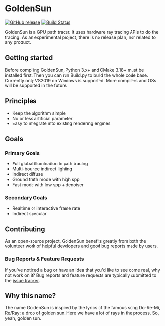 # GoldenSun

[![GitHub release](https://img.shields.io/badge/release-v0.1.0-blue.svg)](https://github.com/gongminmin/GoldenSun/releases/latest)
[![Build Status](https://gongminmin.visualstudio.com/GoldenSun/_apis/build/status/gongminmin.GoldenSun?branchName=main)](https://gongminmin.visualstudio.com/GoldenSun/_build/latest?definitionId=4&branchName=main)

GoldenSun is a GPU path tracer. It uses hardware ray tracing APIs to do the tracing. As an experimental project, there is no release plan, nor related to any product.

## Getting started
Before compiling GoldenSun, Python 3.x+ and CMake 3.18+ must be installed first. Then you can run Build.py to build the whole code base. Currently only VS2019 on Windows is supported. More compilers and OSs will be supported in the future.

## Principles
* Keep the algorithm simple
* No or less artificial parameter
* Easy to integrate into existing rendering engines

## Goals

### Primary Goals
* Full global illumination in path tracing
* Multi-bounce indirect lighting
* Indirect diffuse
* Ground truth mode with high spp
* Fast mode with low spp + denoiser

### Secondary Goals
* Realtime or interactive frame rate
* Indirect specular

## Contributing
As an open-source project, GoldenSun benefits greatly from both the volunteer work of helpful developers and good bug reports made by users. 

### Bug Reports & Feature Requests
If you've noticed a bug or have an idea that you'd like to see come real, why not work on it? Bug reports and feature requests are typically submitted to the [issue tracker](https://github.com/gongminmin/GoldenSun/issues).

## Why this name?
The name GoldenSun is inspired by the lyrics of the famous song Do-Re-Mi, Re/Ray: a drop of golden sun. Here we have a lot of rays in the process. So, yeah, golden sun.
